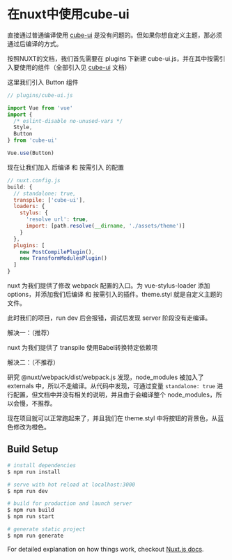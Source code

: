# 在nuxt中使用cube-ui
直接通过普通编译使用 [cube-ui](https://didi.github.io/cube-ui/#/zh-CN/docs/quick-start) 是没有问题的。但如果你想自定义主题，那必须通过后编译的方式。

按照NUXT的文档，我们首先需要在 plugins 下新建 cube-ui.js，并在其中按需引入要使用的组件（全部引入见 [cube-ui](https://didi.github.io/cube-ui/#/zh-CN/docs/quick-start) 文档）

这里我们引入 Button 组件
```javascript
// plugins/cube-ui.js

import Vue from 'vue'
import {
  /* eslint-disable no-unused-vars */
  Style,
  Button
} from 'cube-ui'

Vue.use(Button)
```

现在让我们加入 后编译 和 按需引入 的配置
```javascript
// nuxt.config.js
build: {
  // standalone: true,
  transpile: ['cube-ui'],
  loaders: {
    stylus: {
      'resolve url': true,
      import: [path.resolve(__dirname, './assets/theme')]
    }
  },
  plugins: [
    new PostCompilePlugin(),
    new TransformModulesPlugin()
  ]
}
```
nuxt 为我们提供了修改 webpack 配置的入口。为 vue-stylus-loader 添加 options，并添加我们后编译 和 按需引入的插件。theme.styl 就是自定义主题的文件。

此时我们的项目，run dev 后会报错，调试后发现 server 阶段没有走编译。


解决一：（推荐）

nuxt 为我们提供了 transpile 使用Babel转换特定依赖项

解决二：（不推荐）

研究 @nuxt/webpack/dist/webpack.js 发现，node_modules 被加入了 externals 中，所以不走编译。从代码中发现，可通过变量 `standalone: true` 进行配置，但文档中并没有相关的说明，并且由于会编译整个 node_modules，所以会慢，不推荐。

现在项目就可以正常跑起来了，并且我们在 theme.styl 中将按钮的背景色，从蓝色修改为橙色。

## Build Setup

``` bash
# install dependencies
$ npm run install

# serve with hot reload at localhost:3000
$ npm run dev

# build for production and launch server
$ npm run build
$ npm run start

# generate static project
$ npm run generate
```

For detailed explanation on how things work, checkout [Nuxt.js docs](https://nuxtjs.org).
